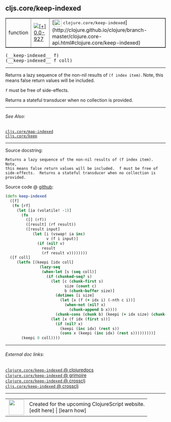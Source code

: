 ## cljs.core/keep-indexed



 <table border="1">
<tr>
<td>function</td>
<td><a href="https://github.com/cljsinfo/cljs-api-docs/tree/0.0-927"><img valign="middle" alt="[+] 0.0-927" title="Added in 0.0-927" src="https://img.shields.io/badge/+-0.0--927-lightgrey.svg"></a> </td>
<td>
[<img height="24px" valign="middle" src="http://i.imgur.com/1GjPKvB.png"> <samp>clojure.core/keep-indexed</samp>](http://clojure.github.io/clojure/branch-master/clojure.core-api.html#clojure.core/keep-indexed)
</td>
</tr>
</table>


 <samp>
(__keep-indexed__ f)<br>
</samp>
 <samp>
(__keep-indexed__ f coll)<br>
</samp>

---

Returns a lazy sequence of the non-nil results of `(f index item)`. Note, this
means false return values will be included.

`f` must be free of side-effects.

Returns a stateful transducer when no collection is provided.

---


###### See Also:

[`cljs.core/map-indexed`](cljs.core_map-indexed.md)<br>
[`cljs.core/keep`](cljs.core_keep.md)<br>

---


Source docstring:

```
Returns a lazy sequence of the non-nil results of (f index item). Note,
this means false return values will be included.  f must be free of
side-effects.  Returns a stateful transducer when no collection is
provided.
```


Source code @ [github](https://github.com/clojure/clojurescript/blob/r2505/src/cljs/cljs/core.cljs#L3552-L3586):

```clj
(defn keep-indexed
  ([f]
   (fn [rf]
     (let [ia (volatile! -1)]
       (fn
         ([] (rf))
         ([result] (rf result))
         ([result input]
            (let [i (vswap! ia inc)
                  v (f i input)]
              (if (nil? v)
                result
                (rf result v))))))))
  ([f coll]
     (letfn [(keepi [idx coll]
               (lazy-seq
                (when-let [s (seq coll)]
                  (if (chunked-seq? s)
                    (let [c (chunk-first s)
                          size (count c)
                          b (chunk-buffer size)]
                      (dotimes [i size]
                        (let [x (f (+ idx i) (-nth c i))]
                          (when-not (nil? x)
                            (chunk-append b x))))
                      (chunk-cons (chunk b) (keepi (+ idx size) (chunk-rest s))))
                    (let [x (f idx (first s))]
                      (if (nil? x)
                        (keepi (inc idx) (rest s))
                        (cons x (keepi (inc idx) (rest s)))))))))]
       (keepi 0 coll))))
```

<!--
Repo - tag - source tree - lines:

 <pre>
clojurescript @ r2505
└── src
    └── cljs
        └── cljs
            └── <ins>[core.cljs:3552-3586](https://github.com/clojure/clojurescript/blob/r2505/src/cljs/cljs/core.cljs#L3552-L3586)</ins>
</pre>

-->

---



###### External doc links:

[`clojure.core/keep-indexed` @ clojuredocs](http://clojuredocs.org/clojure.core/keep-indexed)<br>
[`clojure.core/keep-indexed` @ grimoire](http://conj.io/store/v1/org.clojure/clojure/1.7.0-beta3/clj/clojure.core/keep-indexed/)<br>
[`clojure.core/keep-indexed` @ crossclj](http://crossclj.info/fun/clojure.core/keep-indexed.html)<br>
[`cljs.core/keep-indexed` @ crossclj](http://crossclj.info/fun/cljs.core.cljs/keep-indexed.html)<br>

---

 <table>
<tr><td>
<img valign="middle" align="right" width="48px" src="http://i.imgur.com/Hi20huC.png">
</td><td>
Created for the upcoming ClojureScript website.<br>
[edit here] | [learn how]
</td></tr></table>

[edit here]:https://github.com/cljsinfo/cljs-api-docs/blob/master/cljsdoc/cljs.core_keep-indexed.cljsdoc
[learn how]:https://github.com/cljsinfo/cljs-api-docs/wiki/cljsdoc-files

<!--

This information was too distracting to show to readers, but I'll leave it
commented here since it is helpful to:

- pretty-print the data used to generate this document
- and show how to retrieve that data



The API data for this symbol:

```clj
{:description "Returns a lazy sequence of the non-nil results of `(f index item)`. Note, this\nmeans false return values will be included.\n\n`f` must be free of side-effects.\n\nReturns a stateful transducer when no collection is provided.",
 :ns "cljs.core",
 :name "keep-indexed",
 :signature ["[f]" "[f coll]"],
 :history [["+" "0.0-927"]],
 :type "function",
 :related ["cljs.core/map-indexed" "cljs.core/keep"],
 :full-name-encode "cljs.core_keep-indexed",
 :source {:code "(defn keep-indexed\n  ([f]\n   (fn [rf]\n     (let [ia (volatile! -1)]\n       (fn\n         ([] (rf))\n         ([result] (rf result))\n         ([result input]\n            (let [i (vswap! ia inc)\n                  v (f i input)]\n              (if (nil? v)\n                result\n                (rf result v))))))))\n  ([f coll]\n     (letfn [(keepi [idx coll]\n               (lazy-seq\n                (when-let [s (seq coll)]\n                  (if (chunked-seq? s)\n                    (let [c (chunk-first s)\n                          size (count c)\n                          b (chunk-buffer size)]\n                      (dotimes [i size]\n                        (let [x (f (+ idx i) (-nth c i))]\n                          (when-not (nil? x)\n                            (chunk-append b x))))\n                      (chunk-cons (chunk b) (keepi (+ idx size) (chunk-rest s))))\n                    (let [x (f idx (first s))]\n                      (if (nil? x)\n                        (keepi (inc idx) (rest s))\n                        (cons x (keepi (inc idx) (rest s)))))))))]\n       (keepi 0 coll))))",
          :title "Source code",
          :repo "clojurescript",
          :tag "r2505",
          :filename "src/cljs/cljs/core.cljs",
          :lines [3552 3586]},
 :full-name "cljs.core/keep-indexed",
 :clj-symbol "clojure.core/keep-indexed",
 :docstring "Returns a lazy sequence of the non-nil results of (f index item). Note,\nthis means false return values will be included.  f must be free of\nside-effects.  Returns a stateful transducer when no collection is\nprovided."}

```

Retrieve the API data for this symbol:

```clj
;; from Clojure REPL
(require '[clojure.edn :as edn])
(-> (slurp "https://raw.githubusercontent.com/cljsinfo/cljs-api-docs/catalog/cljs-api.edn")
    (edn/read-string)
    (get-in [:symbols "cljs.core/keep-indexed"]))
```

-->
